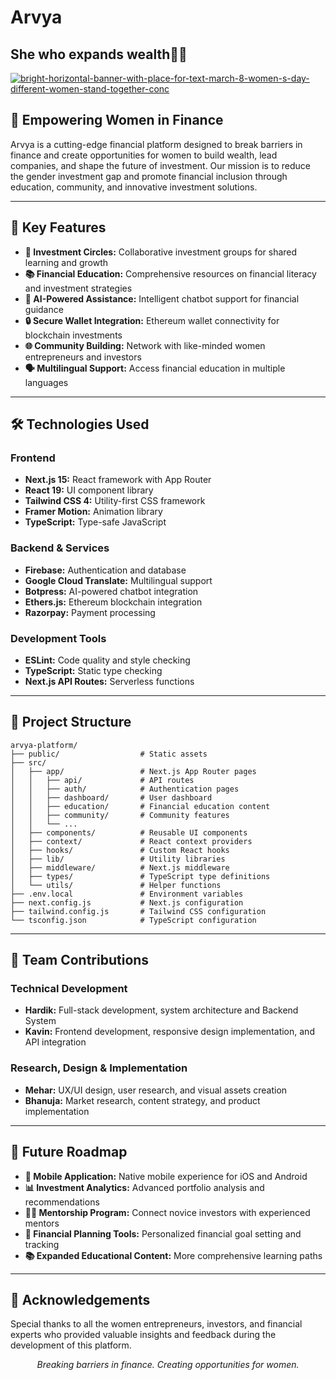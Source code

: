 # Arvya
## She who expands wealth💜✨

<a href="https://ibb.co/cqnWdsP"><img src="https://i.ibb.co/R8wXWJ1/bright-horizontal-banner-with-place-for-text-march-8-women-s-day-different-women-stand-together-conc.jpg" alt="bright-horizontal-banner-with-place-for-text-march-8-women-s-day-different-women-stand-together-conc" border="0"></a>
## 🌸 Empowering Women in Finance
Arvya is a cutting-edge financial platform designed to break barriers in finance and create opportunities for women to build wealth, lead companies, and shape the future of investment. Our mission is to reduce the gender investment gap and promote financial inclusion through education, community, and innovative investment solutions.

---

## 🌟 Key Features
- **💸 Investment Circles:** Collaborative investment groups for shared learning and growth
- **📚 Financial Education:** Comprehensive resources on financial literacy and investment strategies
- **🤖 AI-Powered Assistance:** Intelligent chatbot support for financial guidance
- **🔒 Secure Wallet Integration:** Ethereum wallet connectivity for blockchain investments
- **🌐 Community Building:** Network with like-minded women entrepreneurs and investors
- **🗣️ Multilingual Support:** Access financial education in multiple languages

---

## 🛠️ Technologies Used

### Frontend
- **Next.js 15:** React framework with App Router
- **React 19:** UI component library
- **Tailwind CSS 4:** Utility-first CSS framework
- **Framer Motion:** Animation library
- **TypeScript:** Type-safe JavaScript

### Backend & Services
- **Firebase:** Authentication and database
- **Google Cloud Translate:** Multilingual support
- **Botpress:** AI-powered chatbot integration
- **Ethers.js:** Ethereum blockchain integration
- **Razorpay:** Payment processing

### Development Tools
- **ESLint:** Code quality and style checking
- **TypeScript:** Static type checking
- **Next.js API Routes:** Serverless functions

---

## 📂 Project Structure
```
arvya-platform/
├── public/                  # Static assets
├── src/
│   ├── app/                 # Next.js App Router pages
│   │   ├── api/             # API routes
│   │   ├── auth/            # Authentication pages
│   │   ├── dashboard/       # User dashboard
│   │   ├── education/       # Financial education content
│   │   ├── community/       # Community features
│   │   └── ...
│   ├── components/          # Reusable UI components
│   ├── context/             # React context providers
│   ├── hooks/               # Custom React hooks
│   ├── lib/                 # Utility libraries
│   ├── middleware/          # Next.js middleware
│   ├── types/               # TypeScript type definitions
│   └── utils/               # Helper functions
├── .env.local               # Environment variables
├── next.config.js           # Next.js configuration
├── tailwind.config.js       # Tailwind CSS configuration
└── tsconfig.json            # TypeScript configuration
```

---

## 👥 Team Contributions

### Technical Development
- **Hardik:** Full-stack development, system architecture and Backend System
- **Kavin:** Frontend development, responsive design implementation, and API integration

### Research, Design & Implementation
- **Mehar:** UX/UI design, user research, and visual assets creation
- **Bhanuja:** Market research, content strategy, and product implementation

---

## 🔮 Future Roadmap
- **📱 Mobile Application:** Native mobile experience for iOS and Android
- **📊 Investment Analytics:** Advanced portfolio analysis and recommendations
- **👩‍🏫 Mentorship Program:** Connect novice investors with experienced mentors
- **📝 Financial Planning Tools:** Personalized financial goal setting and tracking
- **📚 Expanded Educational Content:** More comprehensive learning paths

---



## 🙏 Acknowledgements
Special thanks to all the women entrepreneurs, investors, and financial experts who provided valuable insights and feedback during the development of this platform.

<p align="center">
<i>Breaking barriers in finance. Creating opportunities for women.</i>
</p>

